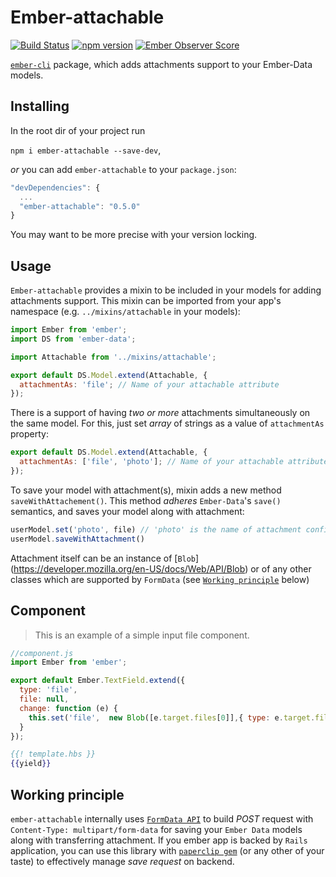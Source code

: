 # Ember-attachable
[![Build Status](https://travis-ci.org/abuiles/ember-attachable.svg?branch=master)](https://travis-ci.org/abuiles/ember-attachable) [![npm version](https://badge.fury.io/js/ember-attachable.svg)](http://badge.fury.io/js/ember-attachable) [![Ember Observer Score](http://emberobserver.com/badges/ember-attachable.svg)](http://emberobserver.com/addons/ember-attachable)

[`ember-cli`](https://github.com/stefanpenner/ember-cli) package, which adds attachments support to your Ember-Data models.

## Installing

In the root dir of your project run

`npm i ember-attachable --save-dev`,

*or* you can add `ember-attachable` to your `package.json`:

```javascript
"devDependencies": {
  ...
  "ember-attachable": "0.5.0"
}
```
You may want to be more precise with your version locking.

## Usage

`Ember-attachable` provides a mixin to be included in your models for
adding attachments support. This mixin can be imported from
your app's namespace (e.g. `../mixins/attachable` in your models):

```javascript
import Ember from 'ember';
import DS from 'ember-data';

import Attachable from '../mixins/attachable';

export default DS.Model.extend(Attachable, {
  attachmentAs: 'file'; // Name of your attachable attribute
});
```
There is a support of having *two or more* attachments simultaneously
on the same model. For this, just set _array_ of strings as a value of
`attachmentAs` property:

```javascript
export default DS.Model.extend(Attachable, {
  attachmentAs: ['file', 'photo']; // Name of your attachable attributes
});
```

To save your model with attachment(s), mixin adds a new method `saveWithAttachement()`.
This method _adheres_ `Ember-Data`'s `save()` semantics, and saves your model
along with attachment:

```javascript
userModel.set('photo', file) // 'photo' is the name of attachment configured in userModel's class
userModel.saveWithAttachment()
```
Attachment itself can be an instance of [`Blob`] (https://developer.mozilla.org/en-US/docs/Web/API/Blob)
or of any other classes which are supported by `FormData` (see [`Working principle`](#working-principle) below)

## Component

> This is an example of a simple input file component.

```javascript
//component.js
import Ember from 'ember';

export default Ember.TextField.extend({
  type: 'file',
  file: null,
  change: function (e) {
    this.set('file',  new Blob([e.target.files[0]],{ type: e.target.files[0].type}));
  }
});
```

```handlebars
{{! template.hbs }}
{{yield}}
```

## Working principle

`ember-attachable` internally uses [`FormData API`](https://developer.mozilla.org/en-US/docs/Web/API/FormData)
to build _POST_ request with
`Content-Type: multipart/form-data` for saving your `Ember Data` models along with transferring attachment.
If you ember app is backed by `Rails` application, you can use this library with [`paperclip gem`](https://github.com/thoughtbot/paperclip)
(or any other of your taste) to effectively manage _*save* request_ on backend.
